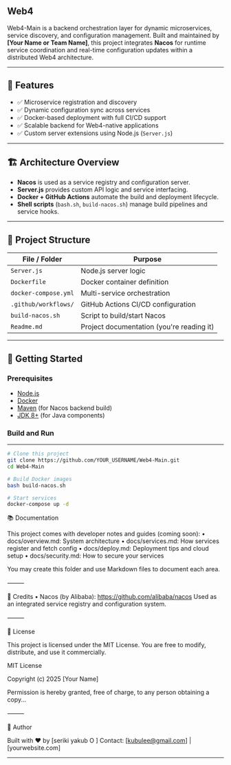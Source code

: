  ## Web4

Web4-Main is a backend orchestration layer for dynamic microservices, service discovery, and configuration management. Built and maintained by **[Your Name or Team Name]**, this project integrates **Nacos** for runtime service coordination and real-time configuration updates within a distributed Web4 architecture.

---

## 🔧 Features

- ✅ Microservice registration and discovery
- ✅ Dynamic configuration sync across services
- ✅ Docker-based deployment with full CI/CD support
- ✅ Scalable backend for Web4-native applications
- ✅ Custom server extensions using Node.js (`Server.js`)

---

## 🏗️ Architecture Overview

- **Nacos** is used as a service registry and configuration server.
- **Server.js** provides custom API logic and service interfacing.
- **Docker + GitHub Actions** automate the build and deployment lifecycle.
- **Shell scripts** (`bash.sh`, `build-nacos.sh`) manage build pipelines and service hooks.

---

## 📁 Project Structure

| File / Folder            | Purpose                                      |
|--------------------------|----------------------------------------------|
| `Server.js`              | Node.js server logic                         |
| `Dockerfile`             | Docker container definition                  |
| `docker-compose.yml`     | Multi-service orchestration                  |
| `.github/workflows/`     | GitHub Actions CI/CD configuration           |
| `build-nacos.sh`         | Script to build/start Nacos                  |
| `Readme.md`              | Project documentation (you're reading it)    |

---

## 🚀 Getting Started

### Prerequisites

- [Node.js](https://nodejs.org/)
- [Docker](https://www.docker.com/)
- [Maven](https://maven.apache.org/) (for Nacos backend build)
- [JDK 8+](https://adoptopenjdk.net/) (for Java components)

### Build and Run
---

```bash
# Clone this project
git clone https://github.com/YOUR_USERNAME/Web4-Main.git
cd Web4-Main

# Build Docker images
bash build-nacos.sh

# Start services
docker-compose up -d

```

📚 Documentation

This project comes with developer notes and guides (coming soon):
	•	docs/overview.md: System architecture
	•	docs/services.md: How services register and fetch config
	•	docs/deploy.md: Deployment tips and cloud setup
	•	docs/security.md: How to secure your services

You may create this folder and use Markdown files to document each area.

⸻

🙌 Credits
	•	Nacos (by Alibaba): https://github.com/alibaba/nacos
Used as an integrated service registry and configuration system.

⸻

📜 License

This project is licensed under the MIT License.
You are free to modify, distribute, and use it commercially.

MIT License

Copyright (c) 2025 [Your Name]

Permission is hereby granted, free of charge, to any person obtaining a copy...


⸻

👤 Author

Built with ❤️ by [seriki yakub O ]
Contact: [kubulee@gmail.com] | [yourwebsite.com]

---
